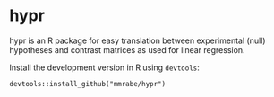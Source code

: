 # hypr

hypr is an R package for easy translation between experimental (null) hypotheses and contrast matrices as used for linear regression.

Install the development version in R using `devtools`:

`devtools::install_github("mmrabe/hypr")`
